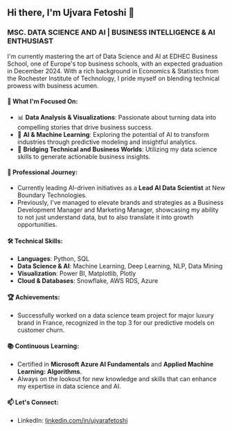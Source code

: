 
## Hi there, I'm Ujvara Fetoshi 👋

### MSC. DATA SCIENCE AND AI | BUSINESS INTELLIGENCE & AI ENTHUSIAST

I'm currently mastering the art of Data Science and AI at EDHEC Business School, one of Europe's top business schools, with an expected graduation in December 2024. With a rich background in Economics & Statistics from the Rochester Institute of Technology, I pride myself on blending technical prowess with business acumen.

#### 🌱 What I'm Focused On:

- 📊 **Data Analysis & Visualizations**: Passionate about turning data into compelling stories that drive business success.
- 🤖 **AI & Machine Learning**: Exploring the potential of AI to transform industries through predictive modeling and insightful analytics.
- 🌉 **Bridging Technical and Business Worlds**: Utilizing my data science skills to generate actionable business insights.

#### 💼 Professional Journey:

- Currently leading AI-driven initiatives as a **Lead AI Data Scientist** at New Boundary Technologies.
- Previously, I've managed to elevate brands and strategies as a Business Development Manager and Marketing Manager, showcasing my ability to not just understand data, but to also translate it into growth opportunities.

#### 🛠 Technical Skills:

- **Languages**: Python, SQL
- **Data Science & AI**: Machine Learning, Deep Learning, NLP, Data Mining
- **Visualization**: Power BI, Matplotlib, Plotly
- **Cloud & Databases**: Snowflake, AWS RDS, Azure

#### 🏆 Achievements:

- Successfully worked on a data science team project for major luxury brand in France, recognized in the top 3 for our predictive models on customer churn.

#### 📚 Continuous Learning:

- Certified in **Microsoft Azure AI Fundamentals** and **Applied Machine Learning: Algorithms**.
- Always on the lookout for new knowledge and skills that can enhance my expertise in data science and AI.

#### 📫 Let's Connect:

- LinkedIn: [linkedin.com/in/ujvarafetoshi](https://www.linkedin.com/in/ujvarafetoshi)
